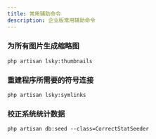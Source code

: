 ```yaml
---
title: 常用辅助命令
description: 企业版常用辅助命令
---
```


### 为所有图片生成缩略图
```shell
php artisan lsky:thumbnails
```

### 重建程序所需要的符号连接
```shell
php artisan lsky:symlinks
```

### 校正系统统计数据
```shell
php artisan db:seed --class=CorrectStatSeeder
```
